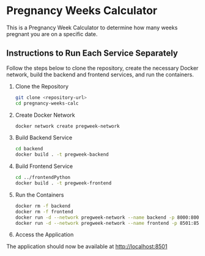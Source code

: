 # Pregnancy Weeks Calculator

This is a Pregnancy Week Calculator to determine how many weeks pregnant you are on a specific date.

## Instructions to Run Each Service Separately

Follow the steps below to clone the repository, create the necessary Docker network, build the backend and frontend services, and run the containers.

1. Clone the Repository

    ```bash
    git clone <repository-url>
    cd pregnancy-weeks-calc
    ```

2. Create Docker Network

    ```bash
    docker network create pregweek-network
    ```

3. Build Backend Service

    ```bash
    cd backend
    docker build . -t pregweek-backend
    ```

4. Build Frontend Service

    ```bash
    cd ../frontendPython
    docker build . -t pregweek-frontend
    ```

5. Run the Containers

    ```bash
    docker rm -f backend
    docker rm -f frontend
    docker run -d --network pregweek-network --name backend -p 8000:8000 pregweek-backend
    docker run -d --network pregweek-network --name frontend -p 8501:8501 -e URL_BASE=http://backend:8000 pregweek-frontend
    ```

6. Access the Application

The application should now be available at [http://localhost:8501](http://localhost:8501)
